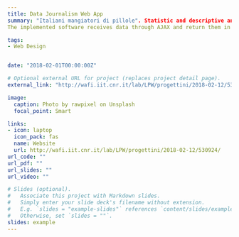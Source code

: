 ```yaml
---
title: Data Journalism Web App
summary: "Italiani mangiatori di pillole". Statistic and descriptive analysis of medical data as result of a Data Journalism investigation about supplement consumption in Italy. Data is extracted, cleaned up and organized in CSV tables, managed through a database SQL. Query API are in PHP. 
The implemented software receives data through AJAX and return them in Json format to a script that processes them and show them in a client-readable format (charts displayed in a user interface).

tags:
- Web Design


date: "2018-02-01T00:00:00Z"

# Optional external URL for project (replaces project detail page).
external_link: "http://wafi.iit.cnr.it/lab/LPW/progettini/2018-02-12/530924/"

image:
  caption: Photo by rawpixel on Unsplash
  focal_point: Smart

links:
- icon: laptop
  icon_pack: fas
  name: Website
  url: http://wafi.iit.cnr.it/lab/LPW/progettini/2018-02-12/530924/
url_code: ""
url_pdf: ""
url_slides: ""
url_video: ""

# Slides (optional).
#   Associate this project with Markdown slides.
#   Simply enter your slide deck's filename without extension.
#   E.g. `slides = "example-slides"` references `content/slides/example-slides.md`.
#   Otherwise, set `slides = ""`.
slides: example
---
```


